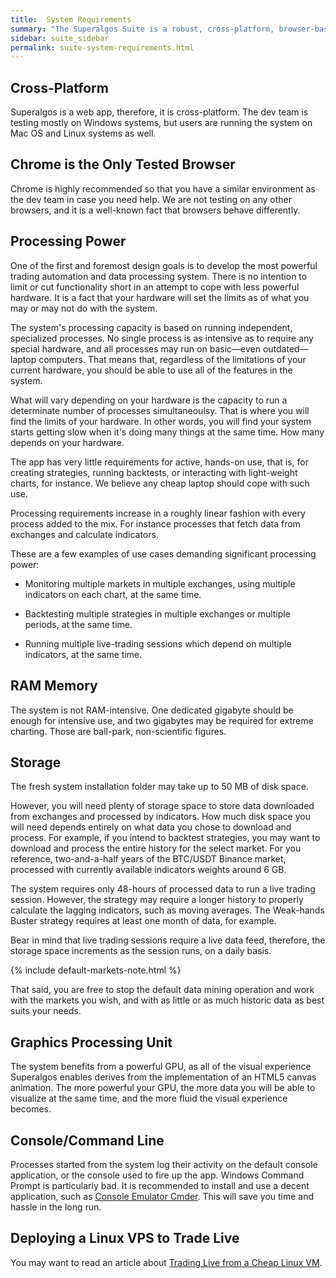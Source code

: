 ```yaml
---
title:  System Requirements
summary: "The Superalgos Suite is a robust, cross-platform, browser-based system. It's capacity to run indefinite numbers of processes means that your hardware will set the limits of what you may or may not do with it."
sidebar: suite_sidebar
permalink: suite-system-requirements.html
---
```


## Cross-Platform

Superalgos is a web app, therefore, it is cross-platform. The dev team is testing mostly on Windows systems, but users are running the system on Mac OS and Linux systems as well.

## Chrome is the Only Tested Browser

Chrome is highly recommended so that you have a similar environment as the dev team in case you need help. We are not testing on any other browsers, and it is a well-known fact that browsers behave differently.

## Processing Power

One of the first and foremost design goals is to develop the most powerful trading automation and data processing system. There is no intention to limit or cut functionality short in an attempt to cope with less powerful hardware. It is a fact that your hardware will set the limits as of what you may or may not do with the system.

The system's processing capacity is based on running independent, specialized processes. No single process is as intensive as to require any special hardware, and all processes may run on basic&mdash;even outdated&mdash;laptop computers. That means that, regardless of the limitations of your current hardware, you should be able to use all of the features in the system.

What will vary depending on your hardware is the capacity to run a determinate number of processes simultaneoulsy. That is where you will find the limits of your hardware. In other words, you will find your system starts getting slow when it's doing many things at the same time. How many depends on your hardware.

The app has very little requirements for active, hands-on use, that is, for creating strategies, running backtests, or interacting with light-weight charts, for instance. We believe any cheap laptop should cope with such use.

Processing requirements increase in a roughly linear fashion with every process added to the mix. For instance processes that fetch data from exchanges and calculate indicators.

These are a few examples of use cases demanding significant processing power:

* Monitoring multiple markets in multiple exchanges, using multiple indicators on each chart, at the same time.  

* Backtesting multiple strategies in multiple exchanges or multiple periods, at the same time. 

* Running multiple live-trading sessions which depend on multiple indicators, at the same time. 

## RAM Memory

The system is not RAM-intensive. One dedicated gigabyte should be enough for intensive use, and two gigabytes may be required for extreme charting. Those are ball-park, non-scientific figures.

## Storage

The fresh system installation folder may take up to 50 MB of disk space. 

However, you will need plenty of storage space to store data downloaded from exchanges and processed by indicators. How much disk space you will need depends entirely on what data you chose to download and process. For example, if you intend to backtest strategies, you may want to download and process the entire history for the select market. For you reference, two-and-a-half years of the BTC/USDT Binance market, processed with currently available indicators weights around 6 GB.

The system requires only 48-hours of processed data to run a live trading session. However, the strategy may require a longer history to properly calculate the lagging indicators, such as moving averages. The Weak-hands Buster strategy requires at least one month of data, for example. 

Bear in mind that live trading sessions require a live data feed, therefore, the storage space increments as the session runs, on a daily basis.

{% include default-markets-note.html %}

That said, you are free to stop the default data mining operation and work with the markets you wish, and with as little or as much historic data as best suits your needs.

## Graphics Processing Unit

The system benefits from a powerful GPU, as all of the visual experience Superalgos enables derives from the implementation of an HTML5 canvas animation. The more powerful your GPU, the more data you will be able to visualize at the same time, and the more fluid the visual experience becomes.

## Console/Command Line

Processes started from the system log their activity on the default console application, or the console used to fire up the app. Windows Command Prompt is particularly bad. It is recommended to install and use a decent application, such as <a href="https://cmder.net/" rel="nofollow" rel="noopener" target="_blank">Console Emulator Cmder<a/>. This will save you time and hassle in the long run.

## Deploying a Linux VPS to Trade Live

You may want to read an article about <a href="https://medium.com/superalgos/trading-live-from-a-cheap-linux-vm-3edbe0c7ca42" rel="nofollow" rel="noopener" target="_blank">Trading Live from a Cheap Linux VM</a>.

